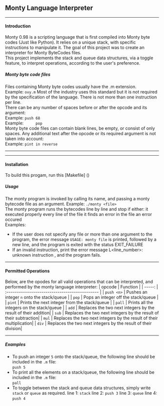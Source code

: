 ## Monty Language Interpreter
***
#### Introduction
Monty 0.98 is a scripting language that is first compiled into Monty byte codes (Just like Python). It relies on a unique stack, with specific instructions to manipulate it. The goal of this project was to create an interpreter for Monty ByteCodes files.<br>
This project implements the stack and queue data structures, via a toggle feature, to interpret  operations, according to the user's preference.
##### Monty byte code files
Files containing Monty byte codes usually have the .m extension.<br>
Example: ``ovy.m``
Most of the industry uses this standard but it is not required by the specification of the language. There is not more than one instruction per line.<br>
There can be any number of spaces before or after the opcode and its argument:<br>
Example: ``push 68``<br>
Example: ``     pop``<br>
Monty byte code files can contain blank lines, be empty, or consist of only spaces. Any additional text after the opcode or its required argument is not taken into account:<br>
Example: ``pint in reverse``
***

***
#### Installation
To build this progam, run this [Makefile] ()

##### Usage
The monty program is invoked by calling its name, and passing a monty bytecode file as an argument.
Example: ``./monty <file>``
<br>
The monty program runs the bytecodes line by line and stop if either:
it executed properly every line of the file
it finds an error in the file
an error occured<br>
Examples:
- If the user does not specify any file or more than one argument to the program, the error message ``USAGE: monty file`` is printed, followed by a new line, and the program is exited with the status EXIT_FAILURE<br>
- If an invalid instruction, print the error message L<line_number>: unknown instruction <opcode>,
and the program fails.

***
#### Permitted Operations
Below, are the opodes for all valid operations that can be interpreted, and performed by the monty language interpreter:
|  opcode    |           Function                               |
|  -----:    | :----------------------------------------------- |
| `push <n>` | Pushes an integer `n` onto the stack/queue       |
| `pop`      | Pops an integer off the stack/queue              |
| `pint`     | Prints the next integer from the stack/queue     |
| `pall`     | Prints all the integers on the stack/queue       |
| `add`      | Replaces the two next integers by the result of their addition|
| `sub`      | Replaces the two next integers by the result of their subtraction|
| `mul`      | Replaces the two next integers by the result of their multiplication|
| `div`      | Replaces the two next integers by the result of their division|

***
##### Examples
- To push an integer ``5`` onto the stack/queue, the following line should be included in the ``.m`` file:<br>
``push 5``
- To print all the elements on a stack/queue, the following line should be included in the ``.m`` file:<br>
``pall``
- To toggle between the stack and queue data structures, simply write ``stack`` or ``queue`` as required.
line 1: ``stack``
line 2: ``push 3``
line 3: ``queue``
line 4: ``push 4``


